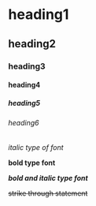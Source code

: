 # heading1
## heading2
### heading3
#### heading4
##### heading5
###### heading6 
*italic type of font*

**bold type font**

***bold and italic type font***

~~strike through statement~~
